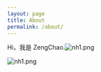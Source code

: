 ```yaml
---
layout: page
title: About
permalink: /about/
---
```


Hi，我是 ZengChao.![nh1.png](https://i.loli.net/2020/07/21/12P8jOCu54cbiK6.png#pic_left)

![nh1.png](https://i.loli.net/2020/07/21/12P8jOCu54cbiK6.png)


